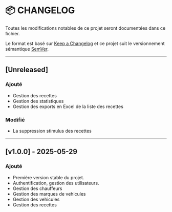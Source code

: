 # 📦 CHANGELOG

Toutes les modifications notables de ce projet seront documentées dans ce fichier.

Le format est basé sur [Keep a Changelog](https://keepachangelog.com/fr/1.0.0/)
et ce projet suit le versionnement sémantique [SemVer](https://semver.org/lang/fr/).

---

## [Unreleased]

### Ajouté
- Gestion des recettes
- Gestion des statistiques
- Gestion des exports en Excel de la liste des recettes

### Modifié
- La suppression stimulus des recettes

---

## [v1.0.0] - 2025-05-29
### Ajouté
- Première version stable du projet.
- Authentification, gestion des utilisateurs.
- Gestion des chauffeurs
- Gestion des marques de vehicules
- Gestion des vehicules
- Gestion des recettes
